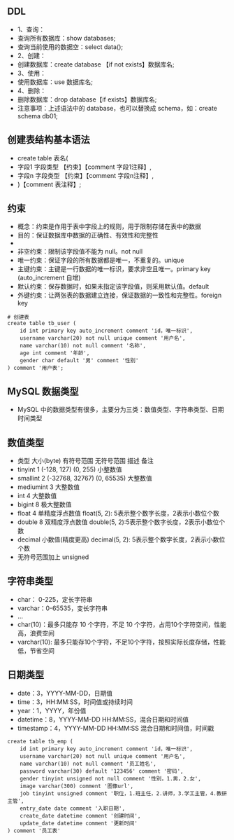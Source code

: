 ## DDL
* 1、查询：
* 查询所有数据库：show databases;
* 查询当前使用的数据空：select data();
* 2、创建：
* 创建数据库：create database 【if not exists】数据库名;
* 3、使用：
* 使用数据库：use 数据库名;
* 4、删除：
* 删除数据库：drop database【if exists】数据库名;
* 注意事项：上述语法中的 database，也可以替换成 schema，如：create schema db01;

## 创建表结构基本语法
* create table 表名(
*   字段1 字段类型 【约束】【comment 字段1注释】,
*   字段n 字段类型 【约束】【comment 字段n注释】,
* )【comment 表注释】;

## 约束
* 概念：约束是作用于表中字段上的规则，用于限制存储在表中的数据
* 目的：保证数据库中数据的正确性、有效性和完整性
*
* 非空约束：限制该字段值不能为 null。not null
* 唯一约束：保证字段的所有数据都是唯一，不重复的。unique
* 主键约束：主键是一行数据的唯一标识，要求非空且唯一。primary key (auto_increment 自增)
* 默认约束：保存数据时，如果未指定该字段值，则采用默认值。default
* 外键约束：让两张表的数据建立连接，保证数据的一致性和完整性。foreign key
```mysql
# 创建表
create table tb_user (
    id int primary key auto_increment comment 'id，唯一标识',
    username varchar(20) not null unique comment '用户名',
    name varchar(10) not null comment '名称',
    age int comment '年龄',
    gender char default '男' comment '性别'
) comment '用户表';
```

## MySQL 数据类型
* MySQL 中的数据类型有很多，主要分为三类：数值类型、字符串类型、日期时间类型

## 数值类型
* 类型          大小(byte)       有符号范围         无符号范围          描述      备注
* tinyint      1               (-128, 127)       (0, 255)        小整数值
* smallint     2               (-32768, 32767)   (0, 65535)      大整数值
* mediumint    3               大整数值
* int          4               大整数值
* bigint       8               极大整数值
* float        4               单精度浮点数值      float(5, 2): 5表示整个数字长度，2表示小数位个数
* double       8               双精度浮点数值      double(5, 2):5表示整个数字长度，2表示小数位个数
* decimal      小数值(精度更高)   decimal(5, 2): 5表示整个数字长度，2表示小数位个数
* 无符号范围加上 unsigned

## 字符串类型
* char： 0-225，定长字符串 
* varchar：0-65535，变长字符串
* ...
* char(10)：最多只能存 10 个字符，不足 10 个字符，占用10个字符空间，性能高，浪费空间
* varchar(10): 最多只能存10个字符，不足10个字符，按照实际长度存储，性能低，节省空间

## 日期类型
* date：3，YYYY-MM-DD，日期值
* time：3，HH:MM:SS，时间值或持续时间
* year：1，YYYY，年份值
* datetime：8，YYYY-MM-DD HH:MM:SS，混合日期和时间值
* timestamp：4，YYYY-MM-DD HH:MM:SS 混合日期和时间值，时间戳
```mysql
create table tb_emp (
    id int primary key auto_increment comment 'id，唯一标识',
    username varchar(20) not null unique comment '用户名',
    name varchar(10) not null comment '员工姓名',
    password varchar(30) default '123456' comment '密码',
    gender tinyint unsigned not null comment '性别，1.男，2.女',
    image varchar(300) comment '图像url',
    job tinyint unsigned comment '职位，1.班主任，2.讲师，3.学工主管，4.教研主管',
    entry_date date comment '入职日期',
    create_date datetime comment '创建时间',
    update_date datetime comment '更新时间'
) comment '员工表'
```
